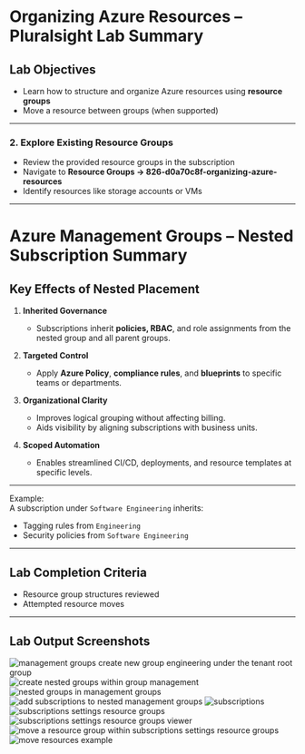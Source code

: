 # Organizing Azure Resources – Pluralsight Lab Summary


## Lab Objectives

- Learn how to structure and organize Azure resources using **resource groups**
- Move a resource between groups (when supported)

---

### 2. Explore Existing Resource Groups

- Review the provided resource groups in the subscription
- Navigate to **Resource Groups → 826-d0a70c8f-organizing-azure-resources**
- Identify resources like storage accounts or VMs

---

# Azure Management Groups – Nested Subscription Summary

## Key Effects of Nested Placement

1. **Inherited Governance**  
   - Subscriptions inherit **policies, RBAC**, and role assignments from the nested group and all parent groups.

2. **Targeted Control**  
   - Apply **Azure Policy**, **compliance rules**, and **blueprints** to specific teams or departments.

3. **Organizational Clarity**  
   - Improves logical grouping without affecting billing.
   - Aids visibility by aligning subscriptions with business units.

4. **Scoped Automation**  
   - Enables streamlined CI/CD, deployments, and resource templates at specific levels.

---

Example:  
A subscription under `Software Engineering` inherits:
- Tagging rules from `Engineering`  
- Security policies from `Software Engineering`

---

## Lab Completion Criteria

- Resource group structures reviewed
- Attempted resource moves 

---

## Lab Output Screenshots

![management groups create new group engineering under the tenant root group](https://github.com/user-attachments/assets/7287c3c5-0f16-468a-9e62-03ea0d16c8c5)
![create nested groups within group management](https://github.com/user-attachments/assets/3a908642-187d-49aa-889d-380ba3d32cc7)
![nested groups in management groups](https://github.com/user-attachments/assets/17c1f3c9-1931-4824-944d-aed508c9c2c4)
![add subscriptions to nested management groups](https://github.com/user-attachments/assets/7ffd3247-082d-427b-aed2-974b6af27d74)
![subscriptions](https://github.com/user-attachments/assets/e54d8188-b625-437d-a6ad-96bef7575865)
![subscriptions settings resource groups](https://github.com/user-attachments/assets/66562559-712c-47de-abd1-ab8e020aa1c6)
![subscriptions settings resource groups viewer](https://github.com/user-attachments/assets/2485d8ec-c250-4d74-8af0-5e7e73bde2fe)
![move a resource group within subscriptions settings resource groups](https://github.com/user-attachments/assets/f8dc08ac-0ef9-41ed-8489-97de3d7cf5df)
![move resources example](https://github.com/user-attachments/assets/160b3e7c-b130-433e-a2ba-aef47af3c4e2)


